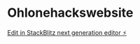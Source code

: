 # Ohlonehackswebsite

[Edit in StackBlitz next generation editor ⚡️](https://stackblitz.com/~/github.com/Talalfareed/Ohlonehackswebsite)